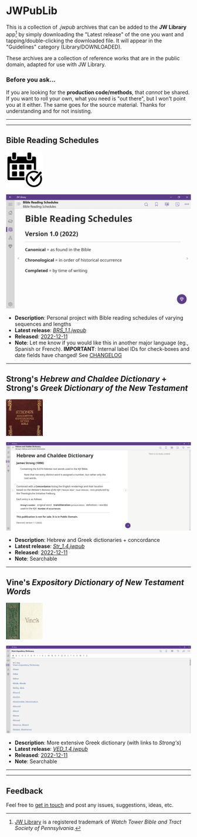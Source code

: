 # JWPubLib

This is a collection of *.jwpub* archives that can be added to the **JW Library** app[^1] by simply downloading the "Latest release" of the one you want and tapping/double-clicking the downloaded file. It will appear in the "Guidelines" category (Library/DOWNLOADED).

These archives are a collection of reference works that are in the public domain, adapted for use with JW Library.

### Before you ask...

If you are looking for the **production code/methods**, that *cannot* be shared. If you want to roll your own, what you need is "out there", but I won't point you at it either. The same goes for the source material. Thanks for understanding and for not insisting.
____
____
## Bible Reading Schedules
<img src="screenshots/BRS_270x270.jpg" width="100px">

![preview](screenshots/BRS.gif)

* **Description**: Personal project with Bible reading schedules of varying sequences and lengths
* **Latest release**: [*BRS_1.1.jwpub*](https://github.com/erykjj/jwpublib/releases/tag/BRS_1.1)
* **Released**: [2022-12-11](CHANGELOG.md/#brs_11---2022-12-11)
* **Note**: Let me know if you would like this in another major language (eg., Spanish or French). **IMPORTANT**: Internal label IDs for check-boxes and date fields have changed! See [CHANGELOG](CHANGELOG.md/#brs_11---2022-12-11)

____
## Strong's *Hebrew and Chaldee Dictionary* + Strong's *Greek Dictionary of the New Testament*
<img src="screenshots/Strongs_270x270.jpg" width="100px">

![preview](screenshots/Str.gif)

* **Description**: Hebrew and Greek dictionaries + concordance
* **Latest release**: [*Str_1.4.jwpub*](https://github.com/erykjj/jwpublib/releases/tag/Str_1.4)
* **Released**: [2022-12-11](CHANGELOG.md/#str_14---2022-12-11)
* **Note**: Searchable 

____
## Vine's *Expository Dictionary of New Testament Words*
<img src="screenshots/Vines_270x270.jpg" width="100px">

![preview](screenshots/VED.gif)

* **Description**: More extensive Greek dictionary (with links to *Strong's*)
* **Latest release**: [*VED_1.4.jwpub*](https://github.com/erykjj/jwpublib/releases/tag/VED_1.4)
* **Released**: [2022-12-11](CHANGELOG.md/#ved_14---2022-12-11)
* **Note**: Searchable
____
____
## Feedback

Feel free to [get in touch](https://github.com/erykjj/jwpublib/issues) and post any issues, suggestions, ideas, etc.

[^1]: [JW Library](https://www.jw.org/en/online-help/jw-library/) is a registered trademark of *Watch Tower Bible and Tract Society of Pennsylvania*.
